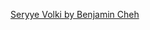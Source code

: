 [Seryye Volki by Benjamin Cheh](https://www.flickr.com/photos/benjamin_cheh_creations_bcc/24143177223/)

